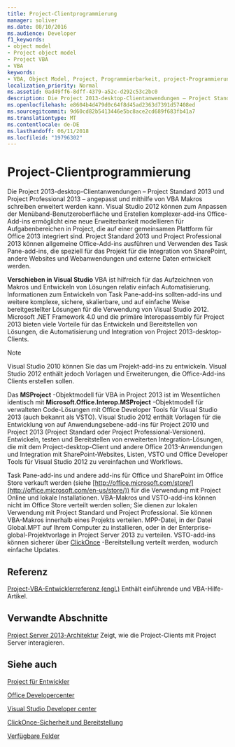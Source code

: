 ```yaml
---
title: Project-Clientprogrammierung
manager: soliver
ms.date: 08/10/2016
ms.audience: Developer
f1_keywords:
- object model
- Project object model
- Project VBA
- VBA
keywords:
- VBA, Object Model, Project, Programmierbarkeit, project-Programmierung, Project VBA, Visual Basic für Applikationen, Project-Objektmodell, VBA, Objekt Objektmodell, VBA, Visual Basic für Applikationen
localization_priority: Normal
ms.assetid: 0ad49ff6-8dff-4379-a52c-d292c53c2bc0
description: Die Project 2013-desktop-Clientanwendungen – Project Standard 2013 und Project Professional 2013 – angepasst und mithilfe von VBA Makros schreiben erweitert werden kann. Visual Studio 2012 können zum Anpassen der Menüband-Benutzeroberfläche und Erstellen komplexer-add-ins Office-Add-ins ermöglicht eine neue Erweiterbarkeit modellieren für Aufgabenbereichen in Project, die auf einer gemeinsamen Plattform für Office 2013 integriert sind. Project Standard 2013 und Project Professional 2013 können allgemeine Office-Add-ins ausführen und Verwenden des Task Pane-add-ins, die speziell für das Projekt für die Integration von SharePoint, andere Websites und Webanwendungen und externe Daten entwickelt werden.
ms.openlocfilehash: e8604b4d479d0c64f8d45ad2363d7391d57408ed
ms.sourcegitcommit: 9d60cd82b5413446e5bc8ace2cd689f683fb41a7
ms.translationtype: MT
ms.contentlocale: de-DE
ms.lasthandoff: 06/11/2018
ms.locfileid: "19796302"
---
```

# <a name="project-client-programming"></a>Project-Clientprogrammierung

Die Project 2013-desktop-Clientanwendungen – Project Standard 2013 und Project Professional 2013 – angepasst und mithilfe von VBA Makros schreiben erweitert werden kann. Visual Studio 2012 können zum Anpassen der Menüband-Benutzeroberfläche und Erstellen komplexer-add-ins Office-Add-ins ermöglicht eine neue Erweiterbarkeit modellieren für Aufgabenbereichen in Project, die auf einer gemeinsamen Plattform für Office 2013 integriert sind. Project Standard 2013 und Project Professional 2013 können allgemeine Office-Add-ins ausführen und Verwenden des Task Pane-add-ins, die speziell für das Projekt für die Integration von SharePoint, andere Websites und Webanwendungen und externe Daten entwickelt werden.
  
 **Verschieben in Visual Studio** VBA ist hilfreich für das Aufzeichnen von Makros und Entwickeln von Lösungen relativ einfach Automatisierung. Informationen zum Entwickeln von Task Pane-add-ins sollten-add-ins und weitere komplexe, sichere, skalierbare, und auf einfache Weise bereitgestellter Lösungen für die Verwendung von Visual Studio 2012. Microsoft .NET Framework 4.0 und die primäre Interopassembly für Project 2013 bieten viele Vorteile für das Entwickeln und Bereitstellen von Lösungen, die Automatisierung und Integration von Project 2013-desktop-Clients. 
  
> [!NOTE]
> Visual Studio 2010 können Sie das um Projekt-add-ins zu entwickeln. Visual Studio 2012 enthält jedoch Vorlagen und Erweiterungen, die Office-Add-ins Clients erstellen sollen. 
  
Das **MSProject** -Objektmodell für VBA in Project 2013 ist im Wesentlichen identisch mit **Microsoft.Office.Interop.MSProject** -Objektmodell für verwalteten Code-Lösungen mit Office Developer Tools für Visual Studio 2013 (auch bekannt als VSTO). Visual Studio 2012 enthält Vorlagen für die Entwicklung von auf Anwendungsebene-add-ins für Project 2010 und Project 2013 (Project Standard oder Project Professional-Versionen). Entwickeln, testen und Bereitstellen von erweiterten Integration-Lösungen, die mit dem Project-desktop-Client und andere Office 2013-Anwendungen und Integration mit SharePoint-Websites, Listen, VSTO und Office Developer Tools für Visual Studio 2012 zu vereinfachen und Workflows. 
  
Task Pane-add-ins und andere add-ins für Office und SharePoint im Office Store verkauft werden (siehe [http://office.microsoft.com/store/](http://office.microsoft.com/en-us/store/)) für die Verwendung mit Project Online und lokale Installationen. VBA-Makros und VSTO-add-ins können nicht im Office Store verteilt werden sollen; Sie dienen zur lokalen Verwendung mit Project Standard und Project Professional. Sie können VBA-Makros innerhalb eines Projekts verteilen. MPP-Datei, in der Datei Global.MPT auf Ihrem Computer zu installieren, oder in der Enterprise-global-Projektvorlage in Project Server 2013 zu verteilen. VSTO-add-ins können sicherer über [ClickOnce](http://msdn.microsoft.com/en-us/library/t71a733d.aspx) -Bereitstellung verteilt werden, wodurch einfache Updates. 
  
## <a name="reference"></a>Referenz

[Project-VBA-Entwicklerreferenz (engl.)](http://msdn.microsoft.com/en-us/library/ee861523%28office.15%29.aspx) Enthält einführende und VBA-Hilfe-Artikel. 
  
## <a name="related-sections"></a>Verwandte Abschnitte

[Project Server 2013-Architektur](project-server-2013-architecture.md) Zeigt, wie die Project-Clients mit Project Server interagieren. 
  
## <a name="see-also"></a>Siehe auch



[Project für Entwickler](http://msdn.microsoft.com/en-us/office/aa905469)
  
[Office Developercenter](https://dev.office.com)
  
[Visual Studio Developer center](http://msdn.microsoft.com/en-us/vstudio/aa718325.aspx)
  
[ClickOnce-Sicherheit und Bereitstellung](http://msdn.microsoft.com/en-us/library/t71a733d.aspx)
  
[Verfügbare Felder](http://office.microsoft.com/en-us/project-help/available-fields-reference-HA102749299.aspx?CTT=1)

